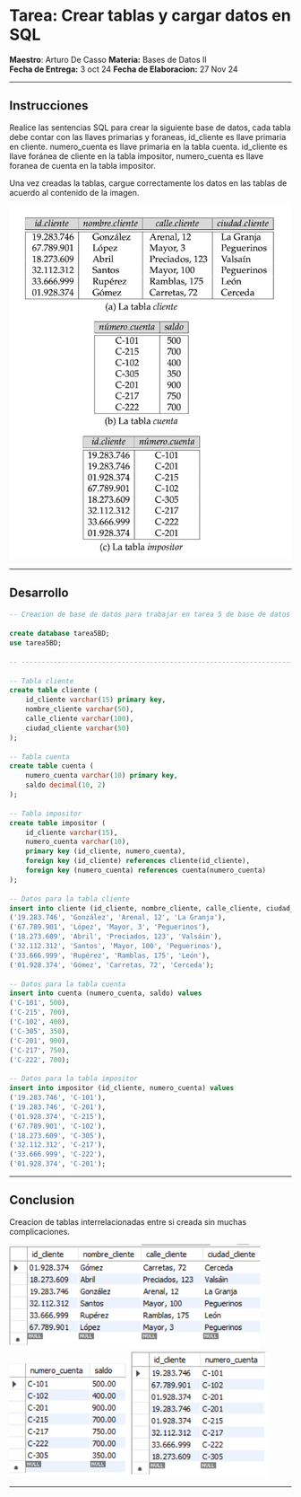 # Tarea: Crear tablas y cargar datos en SQL

**Maestro**: Arturo De Casso
**Materia:** Bases de Datos II  
**Fecha de Entrega:** 3 oct 24
**Fecha de Elaboracion:** 27 Nov 24

---

## Instrucciones

Realice las sentencias SQL para crear la siguiente base de datos, cada tabla debe contar con las llaves primarias y foraneas, id_cliente es llave primaria en cliente. numero_cuenta es llave primaria en la tabla cuenta. id_cliente es llave foránea de cliente en la tabla impositor, numero_cuenta es llave foranea de cuenta en la tabla impositor.

Una vez creadas la tablas, cargue correctamente los datos en las tablas de acuerdo al contenido de la imagen.

![Imagen de como deben quedar las tablas](/imgs/tarea5-bd-cliente-cnt-impositor.png)

---

## Desarrollo

```SQL
-- Creacion de base de datos para trabajar en tarea 5 de base de datos uabcs.

create database tarea5BD;
use tarea5BD;

-- -----------------------------------------------------------------------------

-- Tabla cliente
create table cliente (
    id_cliente varchar(15) primary key,
    nombre_cliente varchar(50),
    calle_cliente varchar(100),
    ciudad_cliente varchar(50)
);

-- Tabla cuenta
create table cuenta (
    numero_cuenta varchar(10) primary key,
    saldo decimal(10, 2)
);

-- Tabla impositor
create table impositor (
    id_cliente varchar(15),
    numero_cuenta varchar(10),
    primary key (id_cliente, numero_cuenta),
    foreign key (id_cliente) references cliente(id_cliente),
    foreign key (numero_cuenta) references cuenta(numero_cuenta)
);

-- Datos para la tabla cliente
insert into cliente (id_cliente, nombre_cliente, calle_cliente, ciudad_cliente) values
('19.283.746', 'González', 'Arenal, 12', 'La Granja'),
('67.789.901', 'López', 'Mayor, 3', 'Peguerinos'),
('18.273.609', 'Abril', 'Preciados, 123', 'Valsáin'),
('32.112.312', 'Santos', 'Mayor, 100', 'Peguerinos'),
('33.666.999', 'Rupérez', 'Ramblas, 175', 'León'),
('01.928.374', 'Gómez', 'Carretas, 72', 'Cerceda');

-- Datos para la tabla cuenta
insert into cuenta (numero_cuenta, saldo) values
('C-101', 500),
('C-215', 700),
('C-102', 400),
('C-305', 350),
('C-201', 900),
('C-217', 750),
('C-222', 700);

-- Datos para la tabla impositor
insert into impositor (id_cliente, numero_cuenta) values
('19.283.746', 'C-101'),
('19.283.746', 'C-201'),
('01.928.374', 'C-215'),
('67.789.901', 'C-102'),
('18.273.609', 'C-305'),
('32.112.312', 'C-217'),
('33.666.999', 'C-222'),
('01.928.374', 'C-201');
```

---

## Conclusion

Creacion de tablas interrelacionadas entre si creada sin muchas complicaciones.

![Resultado tabla clientes](/imgs/tarea5/tabla-cliente.png "Tabla Clientes")
![Resultado tabla cuenta](/imgs/tarea5/tabla-cuenta.png "Tabla cuenta")
![Resultado tabla impositor](/imgs/tarea5/tabla-impositor.png "Tabla Impositor")

 ---

